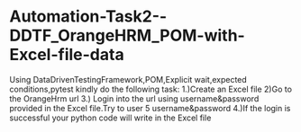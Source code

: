 # Automation-Task2--DDTF_OrangeHRM_POM-with-Excel-file-data
  Using DataDrivenTestingFramework,POM,Explicit wait,expected conditions,pytest kindly do the following task: 1.)Create an Excel file  2)Go to the OrangeHrm url 3.) Login into the url using username&amp;password provided in the Excel file.Try to user 5 username&amp;password 4.)If the login is successful your python code will write in the Excel file
